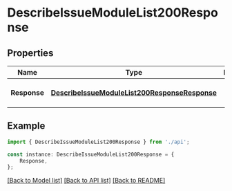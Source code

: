 # DescribeIssueModuleList200Response


## Properties

Name | Type | Description | Notes
------------ | ------------- | ------------- | -------------
**Response** | [**DescribeIssueModuleList200ResponseResponse**](DescribeIssueModuleList200ResponseResponse.md) |  | [optional] [default to undefined]

## Example

```typescript
import { DescribeIssueModuleList200Response } from './api';

const instance: DescribeIssueModuleList200Response = {
    Response,
};
```

[[Back to Model list]](../README.md#documentation-for-models) [[Back to API list]](../README.md#documentation-for-api-endpoints) [[Back to README]](../README.md)
